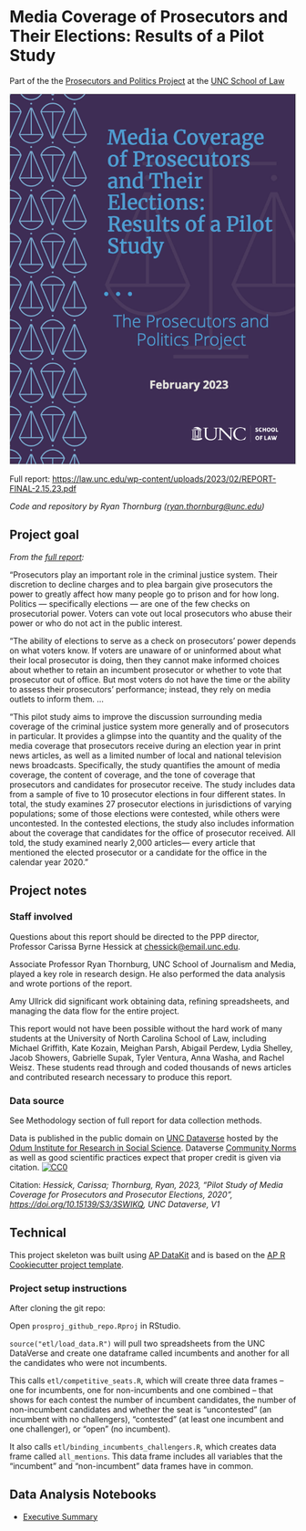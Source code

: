 Media Coverage of Prosecutors and Their Elections: Results of a Pilot
Study
================

Part of the the [Prosecutors and Politics
Project](https://law.unc.edu/academics/centers-and-programs/prosecutors-and-politics-project/)
at the [UNC School of Law](https://law.unc.edu/)

<div>

[![](publish/report_cover.png)](https://law.unc.edu/wp-content/uploads/2023/02/REPORT-FINAL-2.15.23.pdf)

</div>

Full report:
<https://law.unc.edu/wp-content/uploads/2023/02/REPORT-FINAL-2.15.23.pdf>

*Code and repository by Ryan Thornburg (<ryan.thornburg@unc.edu>)*

## Project goal

*From the [full
report](https://law.unc.edu/wp-content/uploads/2023/02/REPORT-FINAL-2.15.23.pdf):*

“Prosecutors play an important role in the criminal justice system.
Their discretion to decline charges and to plea bargain give prosecutors
the power to greatly affect how many people go to prison and for how
long. Politics — specifically elections — are one of the few checks on
prosecutorial power. Voters can vote out local prosecutors who abuse
their power or who do not act in the public interest.

“The ability of elections to serve as a check on prosecutors’ power
depends on what voters know. If voters are unaware of or uninformed
about what their local prosecutor is doing, then they cannot make
informed choices about whether to retain an incumbent prosecutor or
whether to vote that prosecutor out of office. But most voters do not
have the time or the ability to assess their prosecutors’ performance;
instead, they rely on media outlets to inform them. …

“This pilot study aims to improve the discussion surrounding media
coverage of the criminal justice system more generally and of
prosecutors in particular. It provides a glimpse into the quantity and
the quality of the media coverage that prosecutors receive during an
election year in print news articles, as well as a limited number of
local and national television news broadcasts. Specifically, the study
quantifies the amount of media coverage, the content of coverage, and
the tone of coverage that prosecutors and candidates for prosecutor
receive. The study includes data from a sample of five to 10 prosecutor
elections in four different states. In total, the study examines 27
prosecutor elections in jurisdictions of varying populations; some of
those elections were contested, while others were uncontested. In the
contested elections, the study also includes information about the
coverage that candidates for the office of prosecutor received. All
told, the study examined nearly 2,000 articles— every article that
mentioned the elected prosecutor or a candidate for the office in the
calendar year 2020.”

## Project notes

### Staff involved

Questions about this report should be directed to the PPP director,
Professor Carissa Byrne Hessick at <chessick@email.unc.edu>.

Associate Professor Ryan Thornburg, UNC School of Journalism and Media,
played a key role in research design. He also performed the data
analysis and wrote portions of the report.

Amy Ullrick did significant work obtaining data, refining spreadsheets,
and managing the data flow for the entire project.

This report would not have been possible without the hard work of many
students at the University of North Carolina School of Law, including
Michael Griffith, Kate Kozain, Meighan Parsh, Abigail Perdew, Lydia
Shelley, Jacob Showers, Gabrielle Supak, Tyler Ventura, Anna Washa, and
Rachel Weisz. These students read through and coded thousands of news
articles and contributed research necessary to produce this report.

### Data source

See Methodology section of full report for data collection methods.

Data is published in the public domain on [UNC
Dataverse](https://dataverse.unc.edu/) hosted by the [Odum Institute for
Research in Social Science](http://www.odum.unc.edu/). Dataverse
[Community
Norms](https://dataverse.org/best-practices/dataverse-community-norms "Dataverse Community Norms - Dataverse.org")
as well as good scientific practices expect that proper credit is given
via citation.
[<img src="https://licensebuttons.net/p/zero/1.0/80x15.png"
style="border-style: none" alt="CC0" />](http://creativecommons.org/publicdomain/zero/1.0/)

Citation: *Hessick, Carissa; Thornburg, Ryan, 2023, “Pilot Study of
Media Coverage for Prosecutors and Prosecutor Elections, 2020”,
<https://doi.org/10.15139/S3/3SWIKQ>, UNC Dataverse, V1*

## Technical

This project skeleton was built using [AP
DataKit](http://datakit.ap.org/) and is based on the [AP R Cookiecutter
project
template](https://github.com/associatedpress/cookiecutter-r-project).

### Project setup instructions

After cloning the git repo:

Open `prosproj_github_repo.Rproj` in RStudio.

`source("etl/load_data.R")` will pull two spreadsheets from the UNC
DataVerse and create one dataframe called incumbents and another for all
the candidates who were not incumbents.

This calls `etl/competitive_seats.R`, which will create three data
frames – one for incumbents, one for non-incumbents and one combined –
that shows for each contest the number of incumbent candidates, the
number of non-incumbent candidates and whether the seat is “uncontested”
(an incumbent with no challengers), “contested” (at least one incumbent
and one challenger), or “open” (no incumbent).

It also calls `etl/binding_incumbents_challengers.R`, which creates data
frame called `all_mentions`. This data frame includes all variables that
the “incumbent” and “non-incumbent” data frames have in common.

## Data Analysis Notebooks

- [Executive
  Summary](https://github.com/rtburg/prosecutors_and_politics_media_pilot/)
